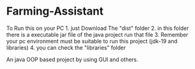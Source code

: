 # Farming-Assistant


To Run this on your PC 
    1. just Download The "dist" folder
    2. in this folder there is a executable jar file of the java project run that file
    3. Remember your pc environment must be suitable to run this project (jdk-19 and libraries)
	4. you can check the "libraries" folder
 
An java OOP based project by using GUI and others.
